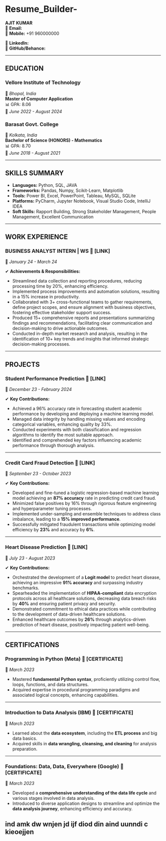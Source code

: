 # Resume_Builder-
**AJIT KUMAR**\
📧 **Email:**\
📱 **Mobile:** +91 960000000

🔗 **LinkedIn:**\
🔗 **GitHub/Behance:**

---

## **EDUCATION**

### **Vellore Institute of Technology**

📍 *Bhopal, India*\
**Master of Computer Application**\
📊 GPA: 8.06\
📅 *June 2022 - August 2024*

### **Barasat Govt. College**

📍 *Kolkata, India*\
**Bachelor of Science (HONORS) - Mathematics**\
📊 GPA: 8.70\
📅 *June 2018 - August 2021*

---

## **SKILLS SUMMARY**

- **Languages:** Python, SQL, JAVA
- **Frameworks:** Pandas, Numpy, Scikit-Learn, Matplotlib
- **Tools:** Power BI, Excel, PowerPoint, Tableau, MySQL, SQLite
- **Platforms:** PyCharm, Jupyter Notebook, Visual Studio Code, IntelliJ IDEA
- **Soft Skills:** Rapport Building, Strong Stakeholder Management, People Management, Excellent Communication

---

## **WORK EXPERIENCE**

### **BUSINESS ANALYST INTERN | WS** 🔗 [LINK]

📅 *January 24 - March 24*

✔ **Achievements & Responsibilities:**

- Streamlined data collection and reporting procedures, reducing processing time by 20%, enhancing efficiency.
- Implemented process improvements and automation solutions, resulting in a 15% increase in productivity.
- Collaborated with 3+ cross-functional teams to gather requirements, define project scopes, and ensure alignment with business objectives, fostering effective stakeholder support success.
- Produced 15+ comprehensive reports and presentations summarizing findings and recommendations, facilitating clear communication and decision-making to drive actionable outcomes.
- Conducted in-depth market research and analysis, resulting in the identification of 10+ key trends and insights that informed strategic decision-making processes.

---

## **PROJECTS**

### **Student Performance Prediction** 🔗 [LINK]

📅 *December 23 - February 2024*

✔ **Key Contributions:**

- Achieved a 96% accuracy rate in forecasting student academic performance by developing and deploying a machine learning model.
- Managed data integrity by handling missing values and encoding categorical variables, enhancing quality by 33%.
- Conducted experiments with both classification and regression algorithms to identify the most suitable approach.
- Identified and comprehended key factors influencing academic performance through thorough analysis.

---

### **Credit Card Fraud Detection** 🔗 [LINK]

📅 *September 23 - October 2023*

✔ **Key Contributions:**

- Developed and fine-tuned a logistic regression-based machine learning model achieving an **87% accuracy** rate in predicting credit card fraud.
- Minimized false positives by 16% through rigorous feature engineering and hyperparameter tuning processes.
- Implemented under-sampling and ensemble techniques to address class imbalance, leading to a **15% improved performance**.
- Successfully mitigated fraudulent transactions while optimizing model efficiency by **23%** and accuracy by **6%**.

---

### **Heart Disease Prediction** 🔗 [LINK]

📅 *July 23 - August 2023*

✔ **Key Contributions:**

- Orchestrated the development of a **Logit model** to predict heart disease, achieving an impressive **91% accuracy** and surpassing industry benchmarks.
- Spearheaded the implementation of **HIPAA-compliant** data encryption protocols across all healthcare solutions, decreasing data breach risks by **40%** and ensuring patient privacy and security.
- Demonstrated commitment to ethical data practices while contributing to the development of data-driven healthcare solutions.
- Enhanced healthcare outcomes by **26%** through analytics-driven prediction of heart disease, positively impacting patient well-being.

---

## **CERTIFICATIONS**

### **Programming in Python (Meta)** 🔗 [CERTIFICATE]

📅 *March 2023*

- Mastered **fundamental Python syntax**, proficiently utilizing control flow, loops, functions, and data structures.
- Acquired expertise in procedural programming paradigms and associated logical concepts, enhancing capabilities.

---

### **Introduction to Data Analysis (IBM)** 🔗 [CERTIFICATE]

📅 *March 2023*

- Learned about the **data ecosystem**, including the **ETL process** and big data basics.
- Acquired skills in **data wrangling, cleansing, and cleaning** for analysis preparation.

---

### **Foundations: Data, Data, Everywhere (Google)** 🔗 [CERTIFICATE]

📅 *March 2023*

- Developed a **comprehensive understanding of the data life cycle** and various stages involved in data analysis.
- Introduced to diverse application designs to streamline and optimize the **data analysis journey**, enhancing efficiency and accuracy.

ind amk dw wnjen jd  ijf diod din  aind uunndi c 
kieoejjen
---

